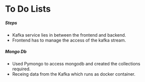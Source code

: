 # To Do Lists

##### Steps
- Kafka service lies in between the frontend and backend.
- Frontend has to manage the access of the kafka stream.

##### Mongo Db
- Used Pymongo to access mongodb and created the collections required.
- Receing data from the Kafka which runs as docker container.
